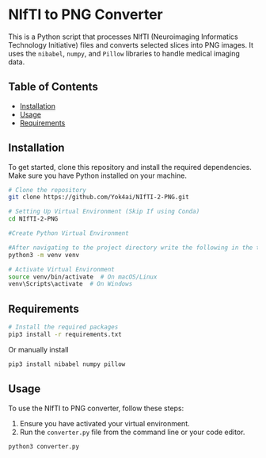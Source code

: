 # NIfTI to PNG Converter
This is a Python script that processes NIfTI (Neuroimaging Informatics Technology Initiative) files and converts selected slices into PNG images. It uses the `nibabel`, `numpy`, and `Pillow` libraries to handle medical imaging data.

## Table of Contents

- [Installation](#installation)
- [Usage](#usage)
- [Requirements](#requirements)
  
## Installation

To get started, clone this repository and install the required dependencies. Make sure you have Python installed on your machine.

```bash
# Clone the repository
git clone https://github.com/Yok4ai/NIfTI-2-PNG.git
```
```bash
# Setting Up Virtual Environment (Skip If using Conda)
cd NIfTI-2-PNG

#Create Python Virtual Environment

#After navigating to the project directory write the following in the terminal
python3 -m venv venv

# Activate Virtual Environment
source venv/bin/activate  # On macOS/Linux
venv\Scripts\activate  # On Windows
```
## Requirements
```bash
# Install the required packages
pip3 install -r requirements.txt
```
Or manually install
```bash
pip3 install nibabel numpy pillow
```
## Usage

To use the NIfTI to PNG converter, follow these steps:

1. Ensure you have activated your virtual environment.
2. Run the `converter.py` file from the command line or your code editor.

```bash
python3 converter.py
